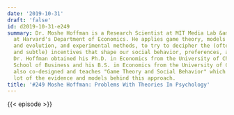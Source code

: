 ```yaml
---
date: '2019-10-31'
draft: 'false'
id: d2019-10-31-e249
summary: Dr. Moshe Hoffman is a Research Scientist at MIT Media Lab &amp; Lecturer
  at Harvard's Department of Economics. He applies game theory, models of learning
  and evolution, and experimental methods, to try to decipher the (often subconscious
  and subtle) incentives that shape our social behavior, preferences, and ideologies.
  Dr. Hoffman obtained his Ph.D. in Economics from the University of Chicago, Booth
  School of Business and his B.S. in Economics from the University of Chicago. He
  also co-designed and teaches "Game Theory and Social Behavior" which lays out a
  lot of the evidence and models behind this approach.
title: '#249 Moshe Hoffman: Problems With Theories In Psychology'
---
```

{{< episode >}}
